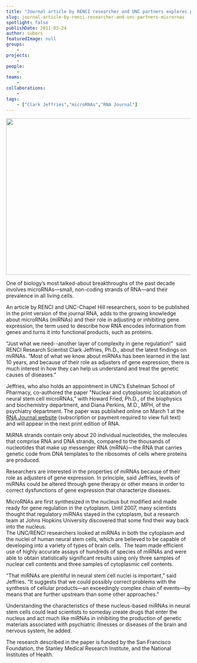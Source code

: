 ```yaml
---
title: "Journal article by RENCI researcher and UNC partners explores properties of microRNAs"
slug: journal-article-by-renci-researcher-and-unc-partners-micrornas
spotlight: false
publishDate: 2011-03-24
author: subers
featuredImage: null
groups:
    - 
projects:
    - 
people:
    - 
teams: 
    - 
collaborations:
    - 
tags:
    - ["Clark Jeffries","microRNAs","RNA Journal"]
---
```

<p><img class="alignnone size-full wp-image-7210" title="microRNAs" src="https://www.renci.org/wp-content/uploads/2011/03/microRNAs.jpg" alt="" width="640" height="426" /></p>

<p>One of biology’s most talked-about breakthroughs of the past decade involves microRNAs—small, non-coding strands of RNA—and their prevalence in all living cells. <!--more--></p>

<p>An article by RENCI and UNC-Chapel Hill researchers, soon to be published in the print version of the journal RNA, adds to the growing knowledge about microRNAs (miRNAs) and their role in adjusting or inhibiting gene expression, the term used to describe how RNA encodes information from genes and turns it into functional products, such as proteins.</p>

<p>“Just what we need--another layer of complexity in gene regulation!"  said RENCI Research Scientist Clark Jeffries, Ph.D., about the latest findings on miRNAs. “Most of what we know about miRNAs has been learned in the last 10 years, and because of their role as adjusters of gene expression, there is much interest in how they can help us understand and treat the genetic causes of diseases.”</p>

<p>Jeffries, who also holds an appointment in UNC’s Eshelman School of Pharmacy, co-authored the paper "Nuclear and cytoplasmic localization of neural stem cell microRNAs,” with Howard Fried, Ph.D., of the biophysics and biochemistry department, and Diana Perkins, M.D., MPH, of the psychiatry department. The paper was published online on March 1 at the <a href="http://rnajournal.cshlp.org/content/17/4/675" target="_blank">RNA Journal website</a> (subscription or payment required to view full text) and will appear in the next print edition of RNA.</p>

<p>MiRNA strands contain only about 20 individual nucleotides, the molecules that comprise RNA and DNA strands, compared to the thousands of nucleotides that make up messenger RNA (mRNA)—the RNA that carries genetic code from DNA templates to the ribosomes of cells where proteins are produced.</p>

<p>Researchers are interested in the properties of miRNAs because of their role as adjusters of gene expression. In principle, said Jeffries, levels of miRNAs could be altered through gene therapy or other means in order to correct dysfunctions of gene expression that characterize diseases.</p>

<p>MicroRNAs are first synthesized in the nucleus but modified and made ready for gene regulation in the cytoplasm. Until 2007, many scientists thought that regulatory miRNAs stayed in the cytoplasm, but a research team at Johns Hopkins University discovered that some find their way back into the nucleus.<br />
 The UNC/RENCI researchers looked at miRNAs in both the cytoplasm and the nuclei of human neural stem cells, which are believed to be capable of developing into a variety of types of brain cells.  The team made efficient use of highly accurate assays of hundreds of species of miRNAs and were able to obtain statistically significant results using only three samples of nuclear cell contents and three samples of cytoplasmic cell contents.</p>

<p>“That miRNAs are plentiful in neural stem cell nuclei is important,” said Jeffries. “It suggests that we could possibly correct problems with the synthesis of cellular products—an exceedingly complex chain of events—by means that are further upstream than some other approaches.”</p>

<p>Understanding the characteristics of these nucleus-based miRNAs in neural stem cells could lead scientists to someday create drugs that enter the nucleus and act much like miRNAs in inhibiting the production of genetic materials associated with psychiatric illnesses or diseases of the brain and nervous system, he added.</p>

<p>The research described in the paper is funded by the San Francisco Foundation, the Stanley Medical Research Institute, and the National Institutes of Health.</p>
